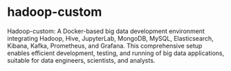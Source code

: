 # hadoop-custom
Hadoop-custom: A Docker-based big data development environment integrating Hadoop, Hive, JupyterLab, MongoDB, MySQL, Elasticsearch, Kibana, Kafka, Prometheus, and Grafana. This comprehensive setup enables efficient development, testing, and running of big data applications, suitable for data engineers, scientists, and analysts.
